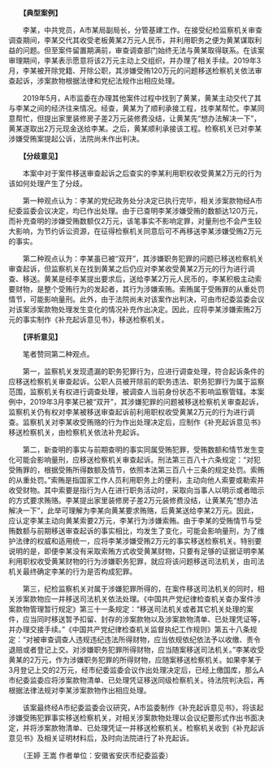 　　**【典型案例】**

　　李某，中共党员，A市某局副局长，分管基建工作。在接受纪检监察机关审查调查期间，李某交代其收受老板黄某2万元人民币，并利用职务之便为黄某谋取利益的问题。但至案件留置期满前，审查调查部门始终无法与黄某取得联系。在该案审理期间，李某表示愿意将该2万元主动上交组织，并办理了相关手续。2019年3月，李某被开除党籍、开除公职，其涉嫌受贿120万元的问题移送检察机关依法审查起诉，涉案款物根据法律和党纪法规作出相应处理。

　　2019年5月，A市监委在办理其他案件过程中找到了黄某，黄某主动交代了其与李某之间的经济往来情况。经查，黄某为了顺利承接工程，找李某帮忙。李某同意帮忙，但提出家里装修房子差2万元装修费没结，让黄某先“想办法解决一下”，黄某遂取出2万元现金送给李某。之后，黄某顺利承接该工程。检察机关已对李某涉嫌受贿案提起公诉，法院尚未作出判决。

　　**【分歧意见】**

　　本案中对于案件移送审查起诉之后查实的李某利用职权收受黄某2万元的行为该如何处理产生了分歧。

　　第一种观点认为：李某的党纪政务处分决定已执行完毕，相关涉案款物经A市纪委监委会议决定，均已作出处理。由于已查明李某涉嫌受贿的数额达120万元，而补充查明的涉嫌受贿数额仅2万元，该笔事实不影响定罪，对量刑也不会产生较大影响，为节约诉讼资源，在征得检察机关同意后可不再移送李某涉嫌受贿2万元的事实。

　　第二种观点认为：李某虽已被“双开”，其涉嫌职务犯罪的问题已移送检察机关审查起诉，但监察机关在找到黄某之后仍应对李某收受黄某2万元的行为进行调查、移送。黄某是经李某提出要求后，送给李某2万元人民币的，李某积极主动索要财物，是整个受贿行为的发起者，其行为涉嫌索贿。索贿属于受贿罪的从重处罚情节，可能影响量刑。此外，由于法院尚未对该案作出判决，可由市纪委监委会议对该案涉案款物处理发生变化的情况补充作出决定。因此，应将李某涉嫌索贿2万元的事实制作《补充起诉意见书》，移送检察机关。

　　**【评析意见】**

　　笔者赞同第二种观点。

　　第一，监察机关发现遗漏的职务犯罪行为，应进行调查处理，符合起诉条件的应移送检察机关审查起诉。公职人员被开除前的职务违法、职务犯罪行为属于监察范围，监察机关有权进行调查处理，被调查人当前身份状态不影响监察管辖。本案例中，2019年3月李某已被“双开”，其涉嫌犯罪的问题被移送检察机关审查起诉，监察机关仍有权对李某被移送审查起诉前利用职权收受黄某2万元的行为进行调查。监察机关对李某收受贿赂的行为作出处理决定后，应制作《补充起诉意见书》移送检察机关，由检察机关依法补充起诉。

　　第二，新查明的事实与前期查明的事实同属受贿犯罪，受贿数额和情节发生变化可能会影响量刑，应移送检察机关审查起诉。刑法第三百八十六条规定：“对犯受贿罪的，根据受贿所得数额及情节，依照本法第三百八十三条的规定处罚。索贿的从重处罚。”索贿是指国家工作人员利用职务上的便利，主动向他人索要或勒索并收受财物。其中索要是指行为人在进行职务活动时，采取向当事人以明示或者暗示的方式要求贿赂。李某提出家里装修房子差2万元装修费没结，让黄某先“想办法解决一下”，此举可理解为李某向黄某要求贿赂，后黄某送给李某2万元。因此，应认定李某主动向黄某索要2万元，李某行为涉嫌索贿。由于李某的受贿情节与受贿数额与前期移送审查起诉的事实相比，均发生了变化，可能会影响量刑，为了维护法律的权威和适用统一，应将李某涉嫌受贿2万元的事实移送检察机关。特别要说明的是，即便李某没有采取索贿方式收受黄某财物，只要有足够的证据证明李某利用职权收受黄某财物的行为涉嫌职务犯罪，就应将该问题移送司法机关，由司法机关最终确定李某的行为是否构成犯罪。

　　第三，纪检监察机关对属于涉嫌犯罪所得的，在案件移送司法机关的同时，相关涉案款物应一并移送司法机关依法处理。《中国共产党纪律检查机关查办案件涉案款物管理暂行规定》第三十一条规定：“移送司法机关或者其它机关处理的案件，应当同时移送暂予扣留、封存的涉案款物以及涉案款物清单、已处理凭证等，并办理交接手续。”《中国共产党纪律检查机关监督执纪工作规则》第五十八条规定：“对被审查调查人违规违纪违法所得财物，应当依规依纪依法予以收缴、责令退赔或者登记上交。对涉嫌职务犯罪所得财物，应当随案移送司法机关。”李某收受黄某的2万元，作为涉嫌职务犯罪的所得财物，应随案移送检察机关。如果李某于3月登记上交的2万元，经市纪委监委会议作出处理决定后，已经上缴国库，那么A市纪委监委应将涉案款物清单、已处理凭证移送同级检察机关。待法院判决后，再根据法律法规对李某涉案款物作出相应处理。

　　该案最终经A市纪委监委会议研究，A市监委制作《补充起诉意见书》，将该起涉嫌受贿犯罪事实移送检察机关，对相关涉案款物处理以会议纪要形式作出书面决定，并将涉案款物清单、已处理凭证一并移送检察机关。检察机关收到《补充起诉意见书》及相关证明材料后，及时向法院进行了补充起诉。

　　（王婷 王嵩 作者单位：安徽省安庆市纪委监委）